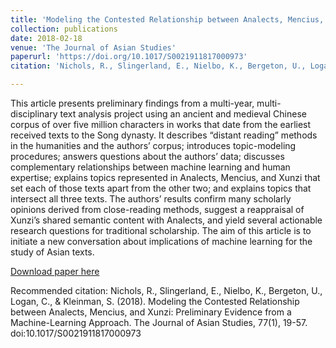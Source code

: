 ```yaml
---
title: 'Modeling the Contested Relationship between Analects, Mencius, and Xunzi: Preliminary Evidence from a Machine-Learning Approach'
collection: publications
date: 2018-02-18
venue: 'The Journal of Asian Studies'
paperurl: 'https://doi.org/10.1017/S0021911817000973'
citation: 'Nichols, R., Slingerland, E., Nielbo, K., Bergeton, U., Logan, C., & Kleinman, S. (2018). &quot;Modeling the Contested Relationship between Analects, Mencius, and Xunzi: Preliminary Evidence from a Machine-Learning Approach.&quot; <i>The Journal of Asian Studies</i>, 77(1), 19-57.'

---
```

This article presents preliminary findings from a multi-year, multi-disciplinary text analysis project using an ancient and medieval Chinese corpus of over five million characters in works that date from the earliest received texts to the Song dynasty. It describes “distant reading” methods in the humanities and the authors’ corpus; introduces topic-modeling procedures; answers questions about the authors’ data; discusses complementary relationships between machine learning and human expertise; explains topics represented in Analects, Mencius, and Xunzi that set each of those texts apart from the other two; and explains topics that intersect all three texts. The authors’ results confirm many scholarly opinions derived from close-reading methods, suggest a reappraisal of Xunzi’s shared semantic content with Analects, and yield several actionable research questions for traditional scholarship. The aim of this article is to initiate a new conversation about implications of machine learning for the study of Asian texts.

[Download paper here](https://doi.org/10.1017/S0021911817000973)

Recommended citation: Nichols, R., Slingerland, E., Nielbo, K., Bergeton, U., Logan, C., & Kleinman, S. (2018). Modeling the Contested Relationship between Analects, Mencius, and Xunzi: Preliminary Evidence from a Machine-Learning Approach. The Journal of Asian Studies, 77(1), 19-57. doi:10.1017/S0021911817000973
